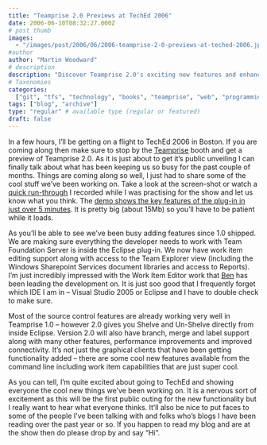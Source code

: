 ```yaml
---
title: "Teamprise 2.0 Previews at TechEd 2006"
date: 2006-06-10T08:32:27.000Z
# post thumb
images:
  - "/images/post/2006/06/2006-teamprise-2-0-previews-at-teched-2006.jpg"
#author
author: "Martin Woodward"
# description
description: "Discover Teamprise 2.0's exciting new features and enhancements during its debut at TechEd 2006 in Boston."
# Taxonomies
categories:
  ["git", "tfs", "technology", "books", "teamprise", "web", "programming"]
tags: ["blog", "archive"]
type: "regular" # available type (regular or featured)
draft: false
---
```


[](http://www.woodwardweb.com/blog/teamprise2.png)[](http://www.woodwardweb.com/blog/teamprise2.png)In a few hours, I’ll be getting on a flight to TechEd 2006 in Boston. If you are coming along then make sure to stop by the [Teamprise](http://www.teamprise.com/) booth and get a preview of Teamprise 2.0. As it is just about to get it’s public unveiling I can finally talk about what has been keeping us so busy for the past couple of months. Things are coming along so well, I just had to share some of the cool stuff we’ve been working on. Take a look at the screen-shot or watch a [quick run-through](http://www.woodwardweb.com/teamprise/QuickTeampriseTour.html) I recorded while I was practising for the show and let us know what you think. The [demo shows the key features of the plug-in in just over 5 minutes](http://www.woodwardweb.com/teamprise/QuickTeampriseTour.html). It is pretty big (about 15Mb) so you’ll have to be patient while it loads.

As you’ll be able to see we’ve been busy adding features since 1.0 shipped. We are making sure everything the developer needs to work with Team Foundation Server is inside the Eclipse plug-in. We now have work item editing support along with access to the Team Explorer view (including the Windows Sharepoint Services document libraries and access to Reports). I’m just incredibly impressed with the Work Item Editor work that [Ben](http://www.benpryor.com/blog/) has been leading the development on. It is just soo good that I frequently forget which IDE I am in – Visual Studio 2005 or Eclipse and I have to double check to make sure.

Most of the source control features are already working very well in Teamprise 1.0 – however 2.0 gives you Shelve and Un-Shelve directly from inside Eclipse. Version 2.0 will also have branch, merge and label support along with many other features, performance improvements and improved connectivity. It’s not just the graphical clients that have been getting functionality added – there are some cool new features available from the command line including work item capabilities that are just super cool.

As you can tell, I’m quite excited about going to TechEd and showing everyone the cool new things we’ve been working on. It is a nervous sort of excitement as this will be the first public outing for the new functionality but I really want to hear what everyone thinks. It’ll also be nice to put faces to some of the people I’ve been talking with and folks who’s blogs I have been reading over the past year or so. If you happen to read my blog and are at the show then do please drop by and say “Hi”.
